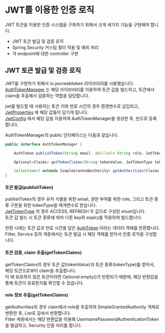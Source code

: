 # JWT를 이용한 인증 로직

JWT 토큰을 이용한 인증 시스템을 구축하기 위해서 크게 세가지 기능을 구현해야 합니다.

- JWT 토큰 발급 및 검증 로직
- Spring Security 커스텀 필터 적용 및 예외 처리
- 각 endpoint에 대한 controller 구현

## JWT 토큰 발급 및 검증 로직

JWT를 구현하기 위해서 io.jsonwebtoken 라이브러리를 사용했습니다.  
[AuthTokenManager](https://github.com/Nimble-Meet/server_spring/blob/develop/src/main/java/com/nimble/server_spring/infra/jwt/AuthTokenManager.java)
는 해당 라이브러리를 이용하여 토큰 값을 빌드하고, 토큰에서 claim을 추출해서 검증하는 역할을 담당합니다.

jwt를 빌드할 때 사용하는 토큰 키와 만료 시간의 경우 환경변수로
삽입되고, [JwtProperties](https://github.com/Nimble-Meet/server_spring/blob/develop/src/main/java/com/nimble/server_spring/infra/jwt/JwtProperties.java)
에 해당 값들이 담기게 됩니다.  
[JwtConfig](https://github.com/Nimble-Meet/server_spring/blob/develop/src/main/java/com/nimble/server_spring/infra/jwt/JwtConfig.java)
에서 해당 값을 이용하여 AuthTokenManager를 생성한 후, 빈으로 등록합니다.

AuthTokenManager의 public 인터페이스는 다음과 같습니다.

```java
public interface AuthTokenManager {

    AuthToken publishToken(String email, @Nullable String role, JwtTokenType tokenType);

    Optional<Claims> getTokenClaims(String tokenValue, JwtTokenType tokenType);

    Collection<? extends SimpleGrantedAuthority> getAuthorities(Claims claims);
}
```

#### 토큰 발급(publishToken)

publishToken의 경우 유저 식별을 위한 email, 권한 부여를 위한 role, 그리고 토큰 종류 구분을 위한 tokenType을 매개변수로 받습니다.    
[JwtTokenType](https://github.com/Nimble-Meet/server_spring/blob/develop/src/main/java/com/nimble/server_spring/infra/jwt/JwtTokenType.java)
의 경우 ACCESS, REFRESH 두 값으로 구성된 enum입니다.  
토큰 값 빌드 시 토큰 종류에 따라 다른 key와 expiry를 적용하여 빌드합니다.

반환 시에는 토큰 값과 만료 시간을 담은
[AuthToken](https://github.com/Nimble-Meet/server_spring/blob/develop/src/main/java/com/nimble/server_spring/infra/jwt/AuthToken.java)
이라는 데이터 객체를 반환합니다.  
Filter, Service 등의 계층에서는 토큰 발급 시 해당 객체를 받아서 인증 로직을 구성합니다.

#### 토큰 검증, claim 추출(getTokenClaims)

getTokenClaims의 경우 토큰 값(tokenValue)과 토큰 종류(tokenType)를 받아서, 해당 토큰으로부터 claim을 추출합니다.  
이 때 유효하지 않은 토큰이라면 Optional.empty()가 반환되기 때문에, 해당 반환값을 통해 토큰이 유효한지를 확인할 수 있습니다.

#### role 정보 추출(getTokenClaims)

getAuthorities의 경우 claim에서 role을 추출하여 SimpleGrantedAuthority 객체로 변환한 후, List로 감싸서 반환합니다.  
Filter 계층에서는 해당 반환값을 이용해 UsernamePasswordAuthenticationToken을 발급하고, Security 인증 처리를 합니다.